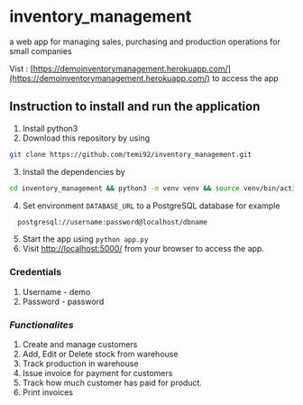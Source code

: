 # inventory_management
a web app for managing sales, purchasing and production operations for small companies

Vist : [https://demoinventorymanagement.herokuapp.com/](https://demoinventorymanagement.herokuapp.com/) to access the app

## Instruction to install and run the application
1. Install python3
2. Download this repository by using
``` bash
git clone https://github.com/temi92/inventory_management.git
```
3. Install the dependencies by 
``` bash
cd inventory_management && python3 -m venv venv && source venv/bin/activate && pip install -r requirements.txt
```
4. Set environment  `DATABASE_URL` to a PostgreSQL database for example <br/>
``` bash
  postgresql://username:password@localhost/dbname
```
5. Start the app using `python app.py`
6. Visit [http://localhost:5000/](http://localhost:5000/) from your browser to access the app.

### Credentials
1. Username - demo
2. Password - password


### *Functionalites*
1. Create and manage customers
2. Add, Edit or Delete stock from warehouse
3. Track production in warehouse
3. Issue invoice for payment for customers
4. Track how much customer has paid for product.
5. Print invoices
